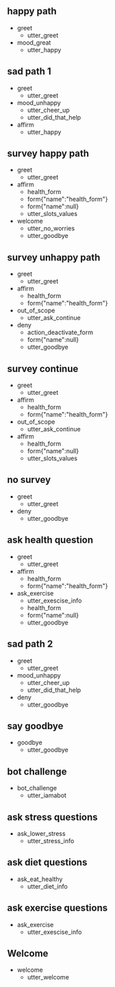 ## happy path
* greet
  - utter_greet
* mood_great
  - utter_happy

## sad path 1
* greet
  - utter_greet
* mood_unhappy
  - utter_cheer_up
  - utter_did_that_help
* affirm
  - utter_happy

## survey happy path

* greet
  - utter_greet
* affirm
  - health_form
  - form{"name":"health_form"}
  - form{"name":null}
  - utter_slots_values
* welcome
  - utter_no_worries
  - utter_goodbye

## survey unhappy path

* greet
  - utter_greet
* affirm
  - health_form
  - form{"name":"health_form"}
* out_of_scope
  - utter_ask_continue
* deny
  - action_deactivate_form
  - form{"name":null}
  - utter_goodbye

## survey continue

* greet
  - utter_greet
* affirm
  - health_form
  - form{"name":"health_form"}
* out_of_scope
  - utter_ask_continue
* affirm
  - health_form
  - form{"name":null}
  - utter_slots_values

## no survey
* greet
  - utter_greet
* deny
  - utter_goodbye

## ask health question

* greet
  - utter_greet
* affirm
  - health_form
  - form{"name":"health_form"}
* ask_exercise
  - utter_exescise_info
  - health_form
  - form{"name":null}
  - utter_goodbye

## sad path 2
* greet
  - utter_greet
* mood_unhappy
  - utter_cheer_up
  - utter_did_that_help
* deny
  - utter_goodbye

## say goodbye
* goodbye
  - utter_goodbye

## bot challenge
* bot_challenge
  - utter_iamabot

## ask stress questions
* ask_lower_stress
  - utter_stress_info

## ask diet questions
* ask_eat_healthy
  - utter_diet_info

## ask exercise questions
* ask_exercise
  - utter_exescise_info

## Welcome 
* welcome
  - utter_welcome